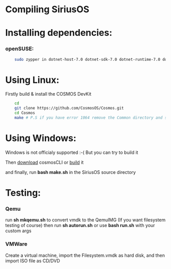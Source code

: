 # Compiling SiriusOS

# Installing dependencies:

### openSUSE:
```sh
    sudo zypper in dotnet-host-7.0 dotnet-sdk-7.0 dotnet-runtime-7.0 dotnet-hostfxr-7.0 dotnet-host yasm xorriso make
```

# Using Linux:
Firstly build & install the COSMOS DevKit

```sh
    cd
    git clone https://github.com/CosmosOS/Cosmos.git
    cd Cosmos
    make # P.S if you have error 1064 remove the Common directory and start make again
```

# Using Windows:
Windows is not officialy supported :-(
But you can try to build it

Then [download](https://github.com/PratyushKing/cosmosCLI/releases/tag/v1.3.1-stable) cosmosCLI or [build](https://github.com/PratyushKing/cosmosCLI/archive/refs/heads/main.zip) it

and finally, run **bash make.sh** in the SiriusOS source directory

# Testing:
### Qemu
run **sh mkqemu.sh** to convert vmdk to the QemuIMG (If you want filesystem testing of course)
then run **sh autorun.sh** or use **bash run.sh** with your custom args

### VMWare
Create a virtual machine, import the Filesystem.vmdk as hard disk, and then import ISO file as CD/DVD